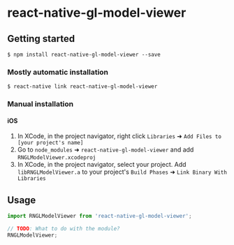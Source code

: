
# react-native-gl-model-viewer

## Getting started

`$ npm install react-native-gl-model-viewer --save`

### Mostly automatic installation

`$ react-native link react-native-gl-model-viewer`

### Manual installation


#### iOS

1. In XCode, in the project navigator, right click `Libraries` ➜ `Add Files to [your project's name]`
2. Go to `node_modules` ➜ `react-native-gl-model-viewer` and add `RNGLModelViewer.xcodeproj`
3. In XCode, in the project navigator, select your project. Add `libRNGLModelViewer.a` to your project's `Build Phases` ➜ `Link Binary With Libraries`

## Usage
```javascript
import RNGLModelViewer from 'react-native-gl-model-viewer';

// TODO: What to do with the module?
RNGLModelViewer;
```
  
